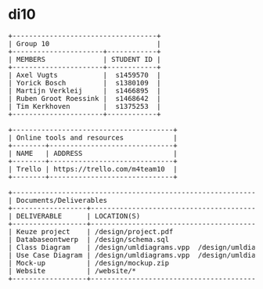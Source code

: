 di10
====
<!-- <pre> and </pre> for github project page formatting -->
<pre>
+-----------------------------------+
| Group 10                          |
+----------------------+------------+
| MEMBERS              | STUDENT ID |
+----------------------+------------+
| Axel Vugts           |  s1459570  |
| Yorick Bosch         |  s1380109  |
| Martijn Verkleij     |  s1466895  |
| Ruben Groot Roessink |  s1468642  |
| Tim Kerkhoven        |  s1375253  |
+----------------------+------------+

+---------------------------------------+
| Online tools and resources            |
+--------+------------------------------+
| NAME   | ADDRESS                      |
+--------+------------------------------+
| Trello | https://trello.com/m4team10  |
+--------+------------------------------+

+--------------------------------------------------------------------------+
| Documents/Deliverables                                                   |
+------------------+-------------------------------------------------------+
| DELIVERABLE      | LOCATION(S)                                           |
+------------------+-------------------------------------------------------+
| Keuze project    | /design/project.pdf                                   |
| Databaseontwerp  | /design/schema.sql                                    |
| Class Diagram    | /design/umldiagrams.vpp  /design/umldiagrams.xmi      |
| Use Case Diagram | /design/umldiagrams.vpp  /design/umldiagrams.xmi      |
| Mock-up          | /design/mockup.zip                                    |
| Website          | /website/*                                            |
+------------------+-------------------------------------------------------+
</pre>
